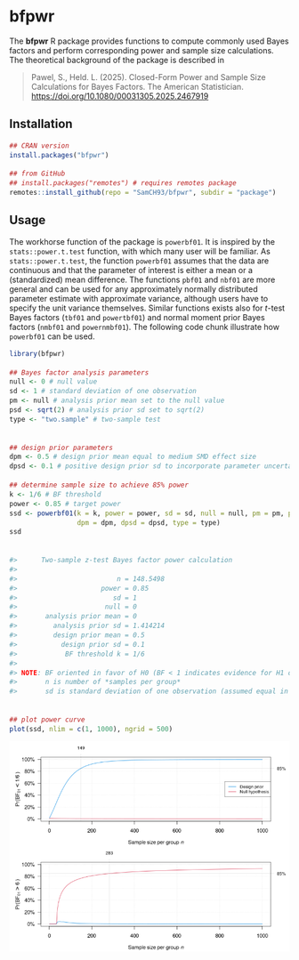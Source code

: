 # bfpwr

The **bfpwr** R package provides functions to compute commonly used Bayes
factors and perform corresponding power and sample size calculations. The
theoretical background of the package is described in 

> Pawel, S., Held. L. (2025). Closed-Form Power and Sample Size Calculations for Bayes Factors. The American Statistician. <https://doi.org/10.1080/00031305.2025.2467919>

## Installation

```r
## CRAN version
install.packages("bfpwr")

## from GitHub
## install.packages("remotes") # requires remotes package
remotes::install_github(repo = "SamCH93/bfpwr", subdir = "package")
```

## Usage

The workhorse function of the package is `powerbf01`. It is inspired by the
`stats::power.t.test` function, with which many user will be familiar. As
`stats::power.t.test`, the function `powerbf01` assumes that the data are
continuous and that the parameter of interest is either a mean or a
(standardized) mean difference. The functions `pbf01` and `nbf01` are more
general and can be used for any approximately normally distributed parameter
estimate with approximate variance, although users have to specify the unit
variance themselves. Similar functions exists also for *t*-test Bayes factors
(`tbf01` and `powertbf01`) and normal moment prior Bayes factors (`nmbf01` and
`powernmbf01`). The following code chunk illustrate how `powerbf01` can be used.



``` r
library(bfpwr)

## Bayes factor analysis parameters
null <- 0 # null value
sd <- 1 # standard deviation of one observation
pm <- null # analysis prior mean set to the null value
psd <- sqrt(2) # analysis prior sd set to sqrt(2)
type <- "two.sample" # two-sample test


## design prior parameters
dpm <- 0.5 # design prior mean equal to medium SMD effect size
dpsd <- 0.1 # positive design prior sd to incorporate parameter uncertainty

## determine sample size to achieve 85% power
k <- 1/6 # BF threshold
power <- 0.85 # target power
ssd <- powerbf01(k = k, power = power, sd = sd, null = null, pm = pm, psd = psd,
                 dpm = dpm, dpsd = dpsd, type = type)
ssd


#>      Two-sample z-test Bayes factor power calculation 
#> 
#>                         n = 148.5498
#>                     power = 0.85
#>                        sd = 1
#>                      null = 0
#>       analysis prior mean = 0
#>         analysis prior sd = 1.414214
#>         design prior mean = 0.5
#>           design prior sd = 0.1
#>            BF threshold k = 1/6
#> 
#> NOTE: BF oriented in favor of H0 (BF < 1 indicates evidence for H1 over H0)
#>       n is number of *samples per group*
#>       sd is standard deviation of one observation (assumed equal in both groups)


## plot power curve
plot(ssd, nlim = c(1, 1000), ngrid = 500)
``` 
![Power curves for obtaining evidence for the alternative (top plot) or the null hypothesis (bottom plot) under the design prior (blue curve) or the null hypothesis (red curve).](power.png)

<!-- png(filename = "power.png", width = 1*800, height = 1*600, pointsize = 15); plot(ssd, nlim = c(1, 1000), ngrid = 500); dev.off() -->
